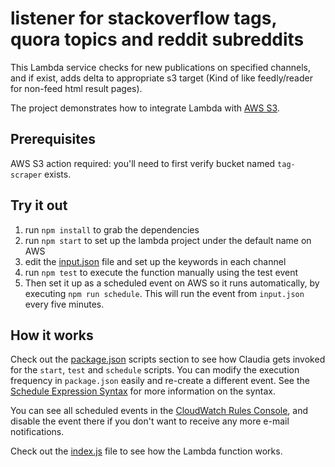 # listener for stackoverflow tags, quora topics and reddit subreddits 

This Lambda service checks for new publications on specified channels, and if exist, adds delta to appropriate s3 target (Kind of like feedly/reader for non-feed html result pages).

The project demonstrates how to integrate Lambda with [AWS S3](https://aws.amazon.com/s3/).

## Prerequisites

AWS S3 action required: you'll need to first verify bucket named `tag-scraper` exists.

## Try it out

1. run `npm install` to grab the dependencies
2. run `npm start` to set up the lambda project under the default name on AWS 
3. edit the [input.json](input.json) file and set up the keywords in each channel
4. run `npm test` to execute the function manually using the test event
5. Then set it up as a scheduled event on AWS so it runs automatically, by executing `npm run schedule`. This will run the event from `input.json` every five minutes.

## How it works

Check out the [package.json](package.json) scripts section to see how Claudia gets invoked for the `start`, `test` and `schedule` scripts. You can modify
the execution frequency in `package.json` easily and re-create a different event. See the [Schedule Expression Syntax](http://docs.aws.amazon.com/AmazonCloudWatch/latest/DeveloperGuide/ScheduledEvents.html) for more information on the syntax.

You can see all scheduled events in the [CloudWatch Rules Console](https://console.aws.amazon.com/cloudwatch/), and disable the event there if you don't want to receive any more e-mail notifications.

Check out the [index.js](index.js) file to see how the Lambda function works.
